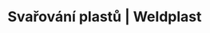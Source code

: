 ---
Link: "file:/Users/vinayakpatel/Downloads/www.weldplast.cz/sk/produkty/svarovani-plastu/spodni-izolace-a-tunely/svarovaci-automaty58"
product_name: "null"
product_id: "null"
title: "Svařování plastů | Weldplast"
product_desc: ""
product_specs: ""
product_downloads: ""
href: ""
accessories: ""
similar_products: ""
---